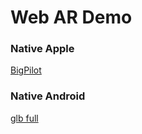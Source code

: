 <script type="module" src="https://unpkg.com/@google/model-viewer/dist/model-viewer.js"></script>
<script nomodule src="https://unpkg.com/@google/model-viewer/dist/model-viewer-legacy.js"></script>

# Web AR Demo
<model-viewer alt="A 3D model of a IWC Big Pilot watch." src="./gltf/BigPilot.glb" ios-src="BigPilot.usdz" auto-rotate ar camera-controls interaction-prompt="auto">


### Native Apple
[BigPilot](./BigPilot.usdz)

### Native Android
[glb full](intent://akqaber.github.io/iwc-ar/gltf/BigPilot.glb#Intent;scheme=https;package=com.google.android.googlequicksearchbox;action=android.intent.action.VIEW;S.browser_fallback_url=https://developers.google.com/ar;end;)
